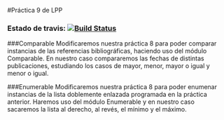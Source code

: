 #Práctica 9 de LPP
### Estado de travis: [![Build Status](https://travis-ci.org/Rafaherrero/lpp_9.svg?branch=master)](https://travis-ci.org/Rafaherrero/lpp_9)

###Comparable
Modificaremos nuestra práctica 8 para poder comparar instancias de las referencias bibliográficas, haciendo uso del módulo Comparable.
En nuestro caso compararemos las fechas de distintas publicaciones, estudiando los casos de mayor, menor, mayor o igual y menor o igual.

###Enumerable
Modificaremos nuestra práctica 8 para poder enumenar instancias de la lista doblemente enlazada programada en la práctica anterior.
Haremos uso del módulo Enumerable y en nuestro caso sacaremos la lista al derecho, al revés, el mínimo y el máximo.
